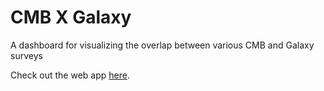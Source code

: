 # CMB X Galaxy
A dashboard for visualizing the overlap between various CMB and Galaxy surveys

Check out the web app [here](https://cmb-x-galaxy-overlaps.herokuapp.com/).
